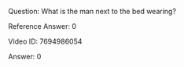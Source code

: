 Question: What is the man next to the bed wearing?

Reference Answer: 0

Video ID: 7694986054

Answer: 0

